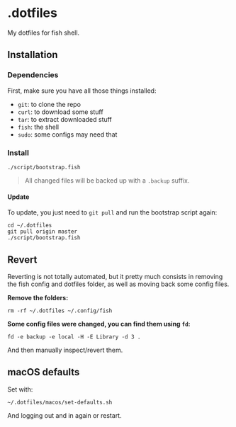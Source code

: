# .dotfiles

My dotfiles for fish shell.

## Installation

### Dependencies

First, make sure you have all those things installed:

- `git`: to clone the repo
- `curl`: to download some stuff
- `tar`: to extract downloaded stuff
- `fish`: the shell
- `sudo`: some configs may need that

### Install

```console
./script/bootstrap.fish
```

> All changed files will be backed up with a `.backup` suffix.

#### Update

To update, you just need to `git pull` and run the bootstrap script again:

```console
cd ~/.dotfiles
git pull origin master
./script/bootstrap.fish
```

## Revert

Reverting is not totally automated, but it pretty much consists in removing
the fish config and dotfiles folder, as well as moving back some config files.

**Remove the folders:**

```console
rm -rf ~/.dotfiles ~/.config/fish
```

**Some config files were changed, you can find them using `fd`:**

```console
fd -e backup -e local -H -E Library -d 3 .
```

And then manually inspect/revert them.

## macOS defaults

Set with:

```console
~/.dotfiles/macos/set-defaults.sh
```

And logging out and in again or restart.
